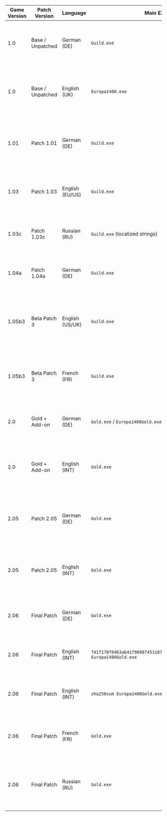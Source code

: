 | Game Version | Patch Version    | Language        | Main EXE : sha256sum                          | TL EXE  : sha256sum         | Server DLL  : sha256sum   | Notes                                                                        | Media                      | Identifier            |
| ------------ | ---------------- | --------------- | --------------------------------- | -------------- | ------------ | ---------------------------------------------------------------------------- | -------------------------- | --------------------- |
| 1.0          | Base / Unpatched | German (DE)     | `Guild.exe`                       | —              | —            | Original retail DE release; no TL.exe or Server.dll observed in early builds | `<sha256-Guild-DE-1.0>`    | gilde-base-v1.0-de    |
| 1.0          | Base / Unpatched | English (UK)    | `Europa1400.exe`                  | —              | —            | Early JoWooD UK release; renamed main EXE; no TL or server files present     | `<sha256-EN-1.0>`          | gilde-base-v1.0-en    |
| 1.01         | Patch 1.01       | German (DE)     | `Guild.exe`                       | —              | `Server.dll` | Minor updates; not widespread, usually overwritten by later patches          | `<sha256-Guild-DE-1.01>`   | gilde-base-v1.01-de   |
| 1.03         | Patch 1.03       | English (EU/US) | `Guild.exe`                       | —              | `Server.dll` | Shipped in UK/US boxed editions; server.dll present for LAN play             | `<sha256-Guild-EN-1.03>`   | gilde-base-v1.03-en   |
| 1.03c        | Patch 1.03c      | Russian (RU)    | `Guild.exe` (localized strings)   | —              | `Server.dll` | Custom Russian translation & localized build from Russobit-M                 | `<sha256-Guild-RU-1.03c>`  | gilde-base-v1.03c-ru  |
| 1.04a        | Patch 1.04a      | German (DE)     | `Guild.exe`                       | —              | `Server.dll` | Released shortly before add-on launch; improved voice files                  | `<sha256-Guild-DE-1.04a>`  | gilde-base-v1.04a-de  |
| 1.05b3       | Beta Patch 3     | English (US/UK) | `Guild.exe`                       | —              | `Server.dll` | Final patch for base game (Beta); widely used in GOG/Steam classic releases  | `<sha256-Guild-EN-1.05b3>` | gilde-base-v1.05b3-en |
| 1.05b3       | Beta Patch 3     | French (FR)     | `Guild.exe`                       | —              | `Server.dll` | Rare French-language Beta patch, available via forums (JoWooD France)        | `<sha256-Guild-FR-1.05b3>` | gilde-base-v1.05b3-fr |
| 2.0          | Gold + Add-on    | German (DE)     | `Gold.exe` / `Europa1400Gold.exe` | —              | `Server.dll` | Base expansion release; no TL.exe observed yet                               | `<sha256-Gold-DE-2.0>`     | gilde-gold-v2.0-de    |
| 2.0          | Gold + Add-on    | English (INT)   | `Gold.exe`                        | —              | `Server.dll` | Some international discs labeled “Gold”; includes merged content             | `<sha256-Gold-EN-2.0>`     | gilde-gold-v2.0-en    |
| 2.05         | Patch 2.05       | German (DE)     | `Gold.exe`                        | `TL.exe`       | `Server.dll` | Some DE versions shipped with TL.exe optimized for hardware T\&L             | `<sha256-Gold-DE-2.05>`    | gilde-gold-v2.05-de   |
| 2.05         | Patch 2.05       | English (INT)   | `Gold.exe`                        | *(not always)* | `Server.dll` | Some EN builds included TL.exe, others did not (regional variance)           | `<sha256-Gold-EN-2.05>`    | gilde-gold-v2.05-en   |
| 2.06         | Final Patch      | German (DE)     | `Gold.exe`                        | `TL.exe`       | `Server.dll` | Final and most stable version; used by Steam, GOG, etc.                      | `<sha256-Gold-DE-2.06>`    | gilde-gold-v2.06-de   |
| 2.06         | Final Patch      | English (INT)   | `7d1f178f6463ab41f90987451187a93056814293832a5d2c76444dbd087e3ae8 Europa1400Gold.exe`| `6fe7a24c93192f6511bc8595eb82fd166db44f6cbeaf7c2f036838f3b6b4af45 Europa1400Gold_TL.exe`       | `3cc2ce9049e41ab6d0eea042df4966fbf57e5e27c67fb923e81709d2683609d1 Server.dll` | English final version found in official digital distribution                 | `gog`    | gilde-gold-v2.06-en-gog   |
| 2.06         | Final Patch      | English (INT)   | `sha256sum Europa1400Gold.exe`| `sha256sum Europa1400Gold_TL.exe`       | `sha256sum Server.dll` | English final version found in official digital distribution                 | `steam`    | gilde-gold-v2.06-en-gog   |
| 2.06         | Final Patch      | French (FR)     | `Gold.exe`                        | —              | `Server.dll` | French Gold rarely seen physically, likely derived from EN binaries          | `<sha256-Gold-FR-2.06>`    | gilde-gold-v2.06-fr   |
| 2.06         | Final Patch      | Russian (RU)    | `Gold.exe`                        | —              | `Server.dll` | Some GOG builds include Russian Gold; presence of TL.exe unverified          | `<sha256-Gold-RU-2.06>`    | gilde-gold-v2.06-ru   |

